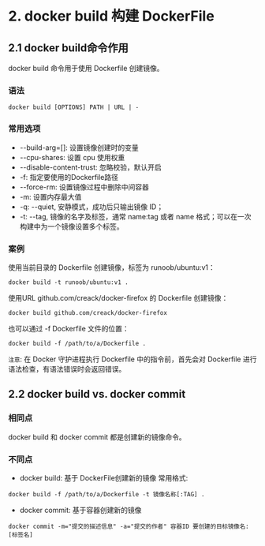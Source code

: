 # 2. docker build 构建 DockerFile
 
## 2.1 docker build命令作用

docker build 命令用于使用 Dockerfile 创建镜像。

### 语法
```shell script0
docker build [OPTIONS] PATH | URL | -
```

### 常用选项

* --build-arg=[]: 设置镜像创建时的变量
* --cpu-shares: 设置 cpu 使用权重
* --disable-content-trust: 忽略校验，默认开启
* -f: 指定要使用的Dockerfile路径
* --force-rm: 设置镜像过程中删除中间容器
* -m: 设置内存最大值
* -q: --quiet, 安静模式，成功后只输出镜像 ID；
* -t: --tag, 镜像的名字及标签，通常 name:tag 或者 name 格式；可以在一次构建中为一个镜像设置多个标签。


### 案例
使用当前目录的 Dockerfile 创建镜像，标签为 runoob/ubuntu:v1：
```shell script
docker build -t runoob/ubuntu:v1 . 
```

使用URL github.com/creack/docker-firefox 的 Dockerfile 创建镜像：
```shell script
docker build github.com/creack/docker-firefox
```

也可以通过 -f Dockerfile 文件的位置：
```shell script
docker build -f /path/to/a/Dockerfile .
```

`注意`: 在 Docker 守护进程执行 Dockerfile 中的指令前，首先会对 Dockerfile 进行语法检查，有语法错误时会返回错误。

## 2.2 docker build vs. docker commit
### 相同点

docker build 和 docker commit 都是创建新的镜像命令。

### 不同点
* docker build: 基于 DockerFile创建新的镜像
常用格式:
```shell script
docker build -f /path/to/a/Dockerfile -t 镜像名称[:TAG] .
```
* docker commit: 基于容器创建新的镜像
```shell script
docker commit -m="提交的描述信息" -a="提交的作者" 容器ID 要创建的目标镜像名:[标签名]
```

